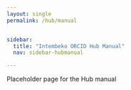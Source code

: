 ```yaml
---
layout: single
permalink: /hub/manual


sidebar:
  title: "Intembeko ORCID Hub Manual"
  nav: sidebar-hubmanual

---
```




Placeholder page for the Hub manual
